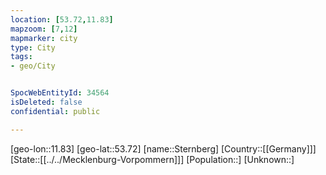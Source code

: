 ```yaml
---
location: [53.72,11.83]
mapzoom: [7,12] 
mapmarker: city 
type: City
tags:
- geo/City


SpocWebEntityId: 34564
isDeleted: false
confidential: public

---
```

[geo-lon::11.83]
[geo-lat::53.72]
[name::Sternberg]
[Country::[[Germany]]]
[State::[[../../Mecklenburg-Vorpommern]]]
[Population::]
[Unknown::]

